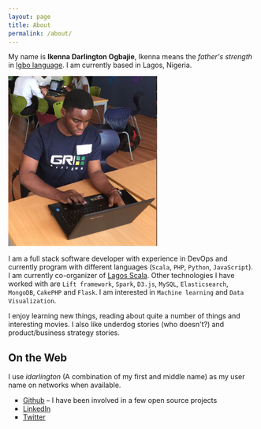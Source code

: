 ```yaml
---
layout: page
title: About
permalink: /about/
---
```

<style>
ul {
  list-style-type: square;
  margin-bottom: 10px;
  padding-left: 30px;
}
</style>
My name is **Ikenna Darlington Ogbajie**, Ikenna means the *father's strength* in [Igbo language](https://en.wikipedia.org/wiki/Igbo_language). I am currently based in Lagos, Nigeria.

![Ikenna Darlington Ogbajie](/assets/images/author.png "Ikenna Darlington")

I am a full stack software developer with experience in DevOps and currently program with different languages (`Scala`, `PHP`, `Python`, `JavaScript`). I am currently co-organizer of [Lagos Scala](https://twitter.com/lagosscala). Other technologies I have worked with are `Lift framework`, `Spark`, `D3.js`, `MySQL`, `Elasticsearch`, `MongoDB`, `CakePHP` and `Flask`. I am interested in `Machine learning` and `Data Visualization`.

I enjoy learning new things, reading about quite a number of things and interesting movies. I also like underdog stories (who doesn't?) and product/business strategy stories.

## On the Web
I use *idarlington* (A combination of my first and middle name) as my user name on networks when available.

* [Github](https://github.com/idarlington) – I have been involved in a few open source projects
* [LinkedIn](https://www.linkedin.com/in/idarlington)
* [Twitter](https://twitter.com/Idarlington)
